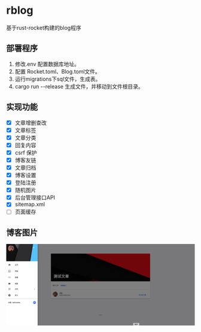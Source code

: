 # rblog

基于rust-rocket构建的blog程序

## 部署程序

1. 修改.env 配置数据库地址。
2. 配置 Rocket.toml、Blog.toml文件。
3. 运行migrations下sql文件，生成表。
4. cargo run --release 生成文件，并移动到文件根目录。

## 实现功能

- [x] 文章增删查改
- [x] 文章标签
- [x] 文章分类
- [x] 回复内容
- [x] csrf 保护
- [x] 博客友链
- [x] 文章归档
- [x] 博客设置
- [x] 登陆注册
- [x] 随机图片
- [x] 后台管理接口API
- [x] sitemap.xml
- [ ] 页面缓存

## 博客图片

![博客截图1](https://raw.githubusercontent.com/779505388/rblog/main/example/001.png)
